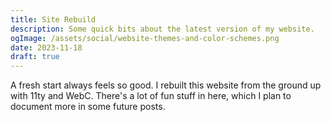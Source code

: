 ```yaml
---
title: Site Rebuild
description: Some quick bits about the latest version of my website.
ogImage: /assets/social/website-themes-and-color-schemes.png
date: 2023-11-18
draft: true
---
```


A fresh start always feels so good. I rebuilt this website from the ground up with 11ty and WebC. There's a lot of fun stuff in here, which I plan to document more in some future posts.